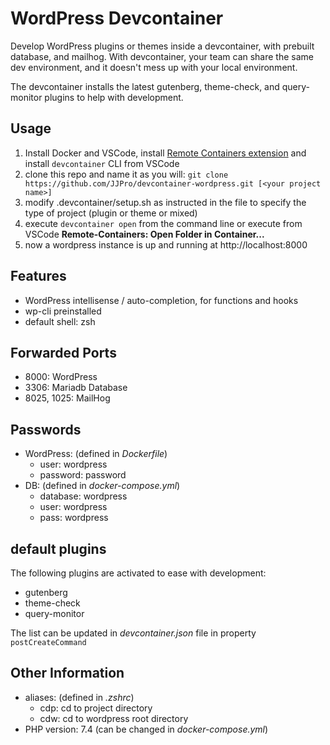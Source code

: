 # WordPress Devcontainer 
Develop WordPress plugins or themes inside a devcontainer, with prebuilt database, and mailhog. With devcontainer, your team can share the same dev environment, and it doesn't mess up with your local environment. 

The devcontainer installs the latest gutenberg, theme-check, and query-monitor plugins to help with development. 

## Usage 
1. Install Docker and VSCode, install [Remote Containers extension](https://marketplace.visualstudio.com/items?itemName=ms-vscode-remote.remote-containers) and install `devcontainer` CLI from VSCode
2. clone this repo and name it as you will: `git clone https://github.com/JJPro/devcontainer-wordpress.git [<your project name>]`
3. modify .devcontainer/setup.sh as instructed in the file to specify the type of project (plugin or theme or mixed)
4. execute `devcontainer open` from the command line or execute from VSCode **Remote-Containers: Open Folder in Container...**
5. now a wordpress instance is up and running at http://localhost:8000

## Features 
- WordPress intellisense / auto-completion, for functions and hooks 
- wp-cli preinstalled 
- default shell: zsh 

## Forwarded Ports 
- 8000: WordPress
- 3306: Mariadb Database 
- 8025, 1025: MailHog 

## Passwords 
- WordPress: (defined in *Dockerfile*)
  - user: wordpress
  - password: password 
- DB: (defined in *docker-compose.yml*)
  - database: wordpress
  - user: wordpress
  - pass: wordpress

## default plugins
The following plugins are activated to ease with development: 
- gutenberg
- theme-check
- query-monitor

The list can be updated in *devcontainer.json* file in property `postCreateCommand`

## Other Information
- aliases: (defined in *.zshrc*)
  - cdp: cd to project directory 
  - cdw: cd to wordpress root directory 
- PHP version: 7.4 (can be changed in *docker-compose.yml*)
